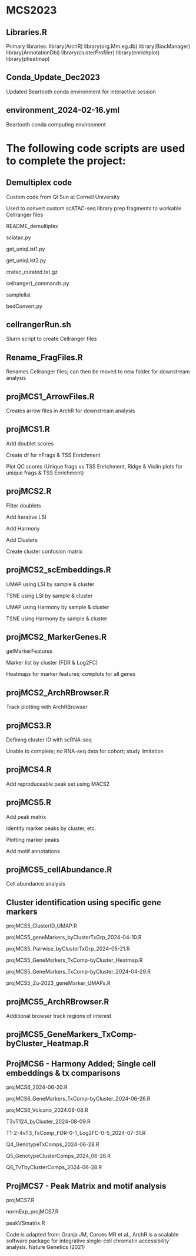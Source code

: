 # MCS2023


## Libraries.R
Primary libraries:
library(ArchR)
library(org.Mm.eg.db)
library(BiocManager)
library(AnnotationDbi)
library(clusterProfiler)
library(enrichplot)
library(pheatmap)

## Conda_Update_Dec2023
Updated Beartooth conda environment for interactive session

## environment_2024-02-16.yml
Beartooth conda computing environment



# The following code scripts are used to complete the project:


## Demultiplex code

Custom code from Qi Sun at Cornell University

Used to convert custom scATAC-seq library prep fragments to workable Cellranger files

README_demultiplex

sciatac.py

get_uniqList1.py

get_uniqList2.py

cratac_curated.txt.gz

cellranger)_commands.py

samplelist

bedConvert.py



## cellrangerRun.sh

Slurm script to create Cellranger files


## Rename_FragFiles.R

Renames Cellranger files; can then be moved to new folder for downstream analysis


## projMCS1_ArrowFiles.R

Creates arrow files in ArchR for downstream analysis


## projMCS1.R

Add doublet scores

Create df for nFrags & TSS Enrichment

Plot QC scores (Unique frags vs TSS Enrichment, Ridge & Violin plots for unique frags & TSS Enrichment)


## projMCS2.R

Filter doublets

Add Iterative LSI

Add Harmony

Add Clusters

Create cluster confusion matrix



## projMCS2_scEmbeddings.R

UMAP using LSI by sample & cluster

TSNE using LSI by sample & cluster

UMAP using Harmony by sample & cluster

TSNE using Harmony by sample & cluster


## projMCS2_MarkerGenes.R

getMarkerFeatures

Marker list by cluster (FDR & Log2FC)

Heatmaps for marker features; cowplots for all genes


## projMCS2_ArchRBrowser.R

Track plotting with ArchRBrowser


## projMCS3.R

Defining cluster ID with scRNA-seq 

Unable to complete; no RNA-seq data for cohort; study limitation


## projMCS4.R

Add reproduceable peak set using MACS2


## projMCS5.R

Add peak matrix

Identify marker peaks by cluster, etc.

Plotting marker peaks

Add motif annotations


## projMCS5_cellAbundance.R

Cell abundance analysis


## Cluster identification using specific gene markers

projMCS5_ClusterID_UMAP.R

projMCS5_geneMarkers_byClusterTxGrp_2024-04-10.R

projMCS5_Pairwise_byClusterTxGrp_2024-05-21.R

projMCS5_GeneMarkers_TxComp-byCluster_Heatmap.R

projMCS5_GeneMarkers_TxComp-byCluster_2024-04-29.R

projMCS5_Zu-2023_geneMarker_UMAPs.R


## projMCS5_ArchRBrowser.R

Additional browser track regions of interest


## projMCS5_GeneMarkers_TxComp-byCluster_Heatmap.R


## ProjMCS6 - Harmony Added; Single cell embeddings & tx comparisons

projMCS6_2024-06-20.R

projMCS6_GeneMarkers_TxComp-byCluster_2024-06-26.R

projMCS6_Volcano_2024.08-08.R

T3vT124_byCluster_2024-08-09.R

T1-2-4vT3_TxComp_FDR-0-1_Log2FC-0-5_2024-07-31.R

Q4_GenotypeTxComps_2024-06-28.R

Q5_GenotypeClusterComps_2024_06-28.R

Q6_TvTbyClusterComps_2024-06-28.R


## ProjMCS7 - Peak Matrix and motif analysis

projMCS7.R

normExp_projMCS7.R

peakVSmatrix.R








Code is adapted from: Granja JM, Corces MR et al., ArchR is a scalable software package for integrative single-cell chromatin accessibility analysis. Nature Genetics (2021)
